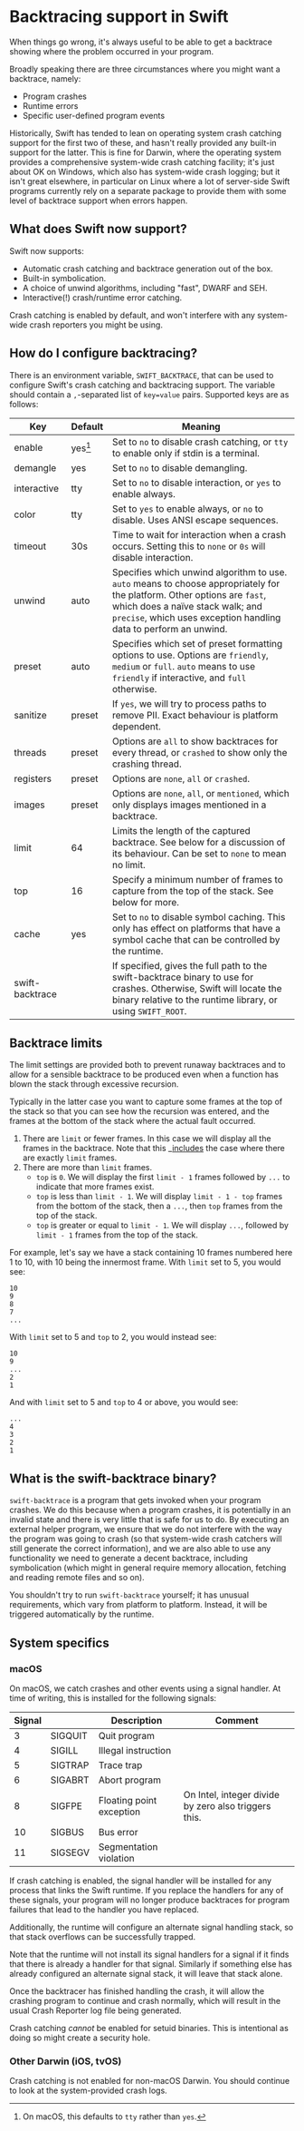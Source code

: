 # Backtracing support in Swift

When things go wrong, it's always useful to be able to get a backtrace
showing where the problem occurred in your program.

Broadly speaking there are three circumstances where you might want a
backtrace, namely:

-   Program crashes
-   Runtime errors
-   Specific user-defined program events

Historically, Swift has tended to lean on operating system crash
catching support for the first two of these, and hasn't really provided
any built-in support for the latter. This is fine for Darwin, where the
operating system provides a comprehensive system-wide crash catching
facility; it's just about OK on Windows, which also has system-wide
crash logging; but it isn't great elsewhere, in particular on Linux
where a lot of server-side Swift programs currently rely on a separate
package to provide them with some level of backtrace support when errors
happen.

## What does Swift now support?

Swift now supports:

-   Automatic crash catching and backtrace generation out of the box.
-   Built-in symbolication.
-   A choice of unwind algorithms, including "fast", DWARF and SEH.
-   Interactive(!) crash/runtime error catching.

Crash catching is enabled by default, and won't interfere with any
system-wide crash reporters you might be using.

## How do I configure backtracing?

There is an environment variable, `SWIFT_BACKTRACE`, that can be used to
configure Swift's crash catching and backtracing support. The variable
should contain a `,`-separated list of `key=value` pairs. Supported keys
are as follows:

| Key              | Default  |  Meaning                                                                               |
| ---------------- | -------- | -------------------------------------------------------------------------------------- |
| enable           | yes[^*]  | Set to `no` to disable crash catching, or `tty` to enable only if stdin is a terminal. |
| demangle         | yes      | Set to `no` to disable demangling.                                                     |
| interactive      | tty      | Set to `no` to disable interaction, or `yes` to enable always.                         |
| color            | tty      | Set to `yes` to enable always, or `no` to disable. Uses ANSI escape sequences.         |
| timeout          | 30s      | Time to wait for interaction when a crash occurs. Setting this to `none` or `0s` will disable interaction. |
| unwind           | auto     | Specifies which unwind algorithm to use. `auto` means to choose appropriately for the platform. Other options are `fast`, which does a naïve stack walk; and `precise`, which uses exception handling data to perform an unwind. |
| preset           | auto     | Specifies which set of preset formatting options to use. Options are `friendly`, `medium` or `full`. `auto` means to use `friendly` if interactive, and `full` otherwise. |
| sanitize         | preset   | If `yes`, we will try to process paths to remove PII. Exact behaviour is platform dependent. |
| threads          | preset   | Options are `all` to show backtraces for every thread, or `crashed` to show only the crashing thread. |
| registers        | preset   | Options are `none`, `all` or `crashed`.                                                |
| images           | preset   | Options are `none`, `all`, or `mentioned`, which only displays images mentioned in a backtrace.
| limit            | 64       | Limits the length of the captured backtrace. See below for a discussion of its behaviour. Can be set to `none` to mean no limit. |
| top              | 16       | Specify a minimum number of frames to capture from the top of the stack. See below for more. |
| cache            | yes      | Set to `no` to disable symbol caching. This only has effect on platforms that have a symbol cache that can be controlled by the runtime. |
| swift-backtrace  |            | If specified, gives the full path to the swift-backtrace binary to use for crashes. Otherwise, Swift will locate the binary relative to the runtime library, or using `SWIFT_ROOT`. |

[^*]: On macOS, this defaults to `tty` rather than `yes`.

## Backtrace limits

The limit settings are provided both to prevent runaway backtraces and
to allow for a sensible backtrace to be produced even when a function
has blown the stack through excessive recursion.

Typically in the latter case you want to capture some frames at the top
of the stack so that you can see how the recursion was entered, and the
frames at the bottom of the stack where the actual fault occurred.

1.  There are `limit` or fewer frames. In this case we will display all
    the frames in the backtrace. Note that this \_[includes]() the case
    where there are exactly `limit` frames.
2.  There are more than `limit` frames.
    *  `top` is `0`. We will display the first `limit - 1` frames
        followed by `...` to indicate that more frames exist.
    *  `top` is less than `limit - 1`. We will display
        `limit - 1 - top` frames from the bottom of the stack, then a
        `...`, then `top` frames from the top of the stack.
    *  `top` is greater or equal to `limit - 1`. We will display `...`,
        followed by `limit - 1` frames from the top of the stack.

For example, let's say we have a stack containing 10 frames numbered
here 1 to 10, with 10 being the innermost frame. With `limit` set to 5,
you would see:

    10
    9
    8
    7
    ...

With `limit` set to 5 and `top` to 2, you would instead see:

    10
    9
    ...
    2
    1

And with `limit` set to 5 and `top` to 4 or above, you would see:

    ...
    4
    3
    2
    1

## What is the swift-backtrace binary?

`swift-backtrace` is a program that gets invoked when your program
crashes. We do this because when a program crashes, it is potentially in
an invalid state and there is very little that is safe for us to do. By
executing an external helper program, we ensure that we do not interfere
with the way the program was going to crash (so that system-wide crash
catchers will still generate the correct information), and we are also
able to use any functionality we need to generate a decent backtrace,
including symbolication (which might in general require memory
allocation, fetching and reading remote files and so on).

You shouldn't try to run `swift-backtrace` yourself; it has unusual
requirements, which vary from platform to platform. Instead, it will be
triggered automatically by the runtime.

## System specifics

### macOS

On macOS, we catch crashes and other events using a signal handler. At
time of writing, this is installed for the following signals:

| Signal           || Description               | Comment                                              |
|---------|---------|---------------------------|------------------------------------------------------|
| 3       | SIGQUIT | Quit program              |                                                      |
| 4       | SIGILL  | Illegal instruction       |                                                      |
| 5       | SIGTRAP | Trace trap                |                                                      |
| 6       | SIGABRT | Abort program             |                                                      |
| 8       | SIGFPE  | Floating point exception  | On Intel, integer divide by zero also triggers this. |
| 10      | SIGBUS  | Bus error                 |                                                      |
| 11      | SIGSEGV | Segmentation violation    |                                                      |

If crash catching is enabled, the signal handler will be installed for
any process that links the Swift runtime. If you replace the handlers
for any of these signals, your program will no longer produce backtraces
for program failures that lead to the handler you have replaced.

Additionally, the runtime will configure an alternate signal handling
stack, so that stack overflows can be successfully trapped.

Note that the runtime will not install its signal handlers for a signal
if it finds that there is already a handler for that signal. Similarly
if something else has already configured an alternate signal stack, it
will leave that stack alone.

Once the backtracer has finished handling the crash, it will allow the
crashing program to continue and crash normally, which will result in
the usual Crash Reporter log file being generated.

Crash catching *cannot* be enabled for setuid binaries. This is
intentional as doing so might create a security hole.

### Other Darwin (iOS, tvOS)

Crash catching is not enabled for non-macOS Darwin. You should continue
to look at the system-provided crash logs.
